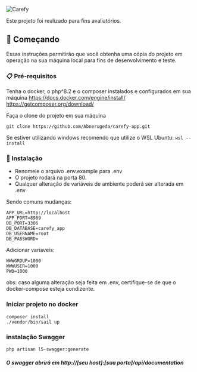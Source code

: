 ![Carefy](https://th.bing.com/th/id/OIP.1IYWqsN38X1AsZjkrq0nrwHaEK?w=301&h=180&c=7&r=0&o=5&pid=1.7)


Este projeto foi realizado para fins avaliatórios.


## 🚀 Começando

Essas instruções permitirão que você obtenha uma cópia do projeto em operação na sua máquina local para fins de desenvolvimento e teste.


### 📋 Pré-requisitos

Tenha o docker, o php^8.2 e o composer instalados e configurados em sua máquina
https://docs.docker.com/engine/install/
https://getcomposer.org/download/

Faça o clone do projeto em sua máquina

```
git clone https://github.com/Abnerugeda/carefy-app.git
```

Se estiver utilizando windows recomendo que utilize o WSL Ubuntu:
`
wsl --install
`

### 🔧 Instalação

- Renomeie o arquivo .env.example para .env
- O projeto rodará na porta 80.
- Qualquer alteração de variáveis de ambiente poderá ser alterada em .env

Sendo comuns mudanças:

```
APP_URL=http://localhost
APP_PORT=8989
DB_PORT=3306
DB_DATABASE=carefy_app
DB_USERNAME=root
DB_PASSWORD=
```

Adicionar variaveis:
```
WWWGROUP=1000
WWWUSER=1000
PWD=1000

```
obs: caso alguma alteração seja feita em .env, certifique-se de que o docker-compose esteja condizente.

### Iniciar projeto no docker

```
composer install
./vendor/bin/sail up
```
### instalação Swagger

```
php artisan l5-swagger:generate

```
##### O swagger abrirá em http://[seu host]:[sua porta]/api/documentation

